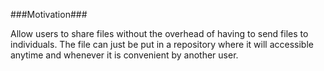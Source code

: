 ###Motivation###

Allow users to share files without the overhead of having to send files to individuals. The file can just be put in a repository where it will accessible anytime and whenever it is convenient by another user.

